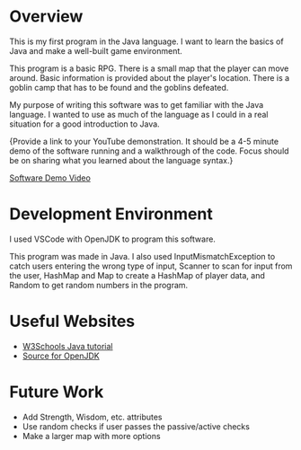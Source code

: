 # Overview

This is my first program in the Java language. I want to learn the basics of Java and make a well-built game environment.

This program is a basic RPG. There is a small map that the player can move around. Basic information is provided about the player's location. There is a goblin camp that has to be found and the goblins defeated.

My purpose of writing this software was to get familiar with the Java language. I wanted to use as much of the language as I could in a real situation for a good introduction to Java.

{Provide a link to your YouTube demonstration. It should be a 4-5 minute demo of the software running and a walkthrough of the code. Focus should be on sharing what you learned about the language syntax.}

[Software Demo Video](http://youtube.link.goes.here)

# Development Environment

I used VSCode with OpenJDK to program this software.

This program was made in Java. I also used InputMismatchException to catch users entering the wrong type of input, Scanner to scan for input from the user, HashMap and Map to create a HashMap of player data, and Random to get random numbers in the program.

# Useful Websites

- [W3Schools Java tutorial](https://www.w3schools.com/java/default.asp)
- [Source for OpenJDK](https://jdk.java.net/)

# Future Work

- Add Strength, Wisdom, etc. attributes
- Use random checks if user passes the passive/active checks
- Make a larger map with more options